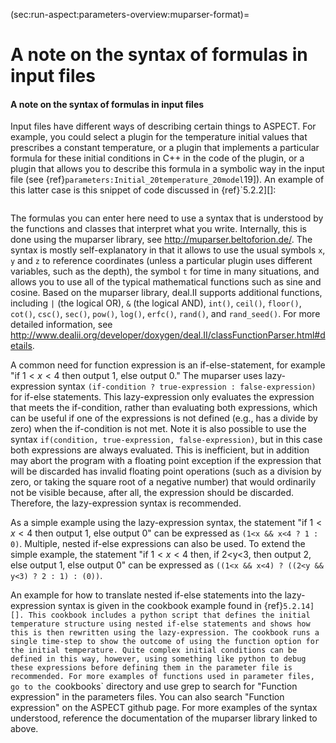 (sec:run-aspect:parameters-overview:muparser-format)=
# A note on the syntax of formulas in input files

#### A note on the syntax of formulas in input files

Input files have different ways of describing certain things to
ASPECT. For example, you could select a plugin for
the temperature initial values that prescribes a constant temperature, or a
plugin that implements a particular formula for these initial conditions in
C++ in the code of the plugin, or a plugin that allows you to describe this
formula in a symbolic way in the input file (see
{ref}`parameters:Initial_20temperature_20model`19]). An example
of this latter case is this snippet of code discussed in
{ref}`5.2.2][]:

``` prmfile
```

The formulas you can enter here need to use a syntax that is understood by the
functions and classes that interpret what you write. Internally, this is done
using the muparser library, see <http://muparser.beltoforion.de/>. The syntax
is mostly self-explanatory in that it allows to use the usual symbols `x`, `y`
and `z` to reference coordinates (unless a particular plugin uses different
variables, such as the depth), the symbol `t` for time in many situations, and
allows you to use all of the typical mathematical functions such as sine and
cosine. Based on the muparser library, deal.II supports additional functions,
including `|` (the logical OR), `&` (the logical AND), `int()`, `ceil()`,
`floor()`, `cot()`, `csc()`, `sec()`, `pow()`, `log()`, `erfc()`, `rand()`,
and `rand_seed()`. For more detailed information, see
<http://www.dealii.org/developer/doxygen/deal.II/classFunctionParser.html#details>.

A common need for function expression is an if-else-statement, for example
"if $1<x<4$ then output 1, else output 0." The muparser uses
lazy-expression syntax `(if-condition ? true-expression : false-expression)`
for if-else statements. This lazy-expression only evaluates the expression
that meets the if-condition, rather than evaluating both expressions, which
can be useful if one of the expressions is not defined (e.g., has a divide by
zero) when the if-condition is not met. Note it is also possible to use the
syntax `if(condition, true-expression, false-expression)`, but in this case
both expressions are always evaluated. This is inefficient, but in addition
may abort the program with a floating point exception if the expression that
will be discarded has invalid floating point operations (such as a division by
zero, or taking the square root of a negative number) that would ordinarily
not be visible because, after all, the expression should be discarded.
Therefore, the lazy-expression syntax is recommended.

As a simple example using the lazy-expression syntax, the statement "if
$1<x<4$ then output 1, else output 0" can be expressed as
`(1<x && x<4 ? 1 : 0)`. Multiple, nested if-else expressions can also be used.
To extend the simple example, the statement "if $1<x<4$ then, if
2\<y\<3, then output 2, else output 1, else output 0" can be expressed
as `((1<x && x<4) ? ((2<y && y<3) ? 2 : 1) : (0))`.

An example for how to translate nested if-else statements into the
lazy-expression syntax is given in the cookbook example found in
{ref}`5.2.14][]. This cookbook includes a python script that defines
the initial temperature structure using nested if-else statements and shows
how this is then rewritten using the lazy-expression. The cookbook runs a
single time-step to show the outcome of using the function option for the
initial temperature. Quite complex initial conditions can be defined in this
way, however, using something like python to debug these expressions before
defining them in the parameter file is recommended. For more examples of
functions used in parameter files, go to the `cookbooks` directory and use
grep to search for "Function expression" in the parameters files.
You can also search "Function expression" on the
ASPECT github page. For more examples of the syntax
understood, reference the documentation of the muparser library linked to
above.
